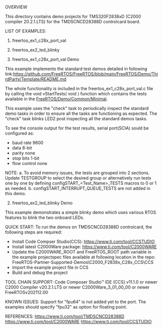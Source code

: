 
OVERVIEW

This directory contains demo projects for TMS320F2838xD (C2000 compiler 20.2.1.LTS) for the TMDSCNCD28388D controlcard board.

LIST OF EXAMPLES:
1. freertos_ex1_c28x_port_val
2. freertos_ex2_led_blinky

1. freertos_ex1_c28x_port_val Demo

This example implements the standard test demos detailed in following link:https://github.com/FreeRTOS/FreeRTOS/blob/main/FreeRTOS/Demo/ThirdParty/Template/README.md

The whole functionality is included in the freertos_ex1_c28x_port_val.c file by calling the void vStartTests( void ) function which contains the tests available in the [FreeRTOS/Demo/Common/Minimal](https://github.com/FreeRTOS/FreeRTOS/tree/main/FreeRTOS/Demo/Common/Minimal).  

This example uses the "check" task to periodically inspect the standard demo tasks in order to ensure all the tasks are functioning as expected. The "check" task blinks LED2 post inspecting all the standard demos tasks.

To see the console output for the test results, serial port(SCIA) sould be configured as: 
 - baud rate 9600
 - data 8-bit
 - parity none
 - stop bits 1-bit
 - flow control none
 
NOTE:
a. To avoid memory issues, the tests are grouped into 2 sections. Update TESTGROUP to select the desired group or alternatively run tests one by one by defining configSTART_<Test_Name>_TESTS macros to 0 or 1 as needed.
b. configSTART_INTERRUPT_QUEUE_TESTS are not added in this demo.


2. freertos_ex2_led_blinky Demo

This example demonstrates a simple blinky demo which uses various RTOS features to blink the two onboard LEDs.

QUICK START:
To run the demos on TMDSCNCD28388D controlcard, the following steps are required:
 - Install Code Compser Studio(CCS): https://www.ti.com/tool/CCSTUDIO
 - Install latest C2000Ware package: https://www.ti.com/tool/C2000WARE
 - Update the C2000WARE_ROOT and FreeRTOS_ROOT path variable in the example projectspec files available at following location in the repo: FreeRTOS-Partner-Supported-Demos\C2000_F2838x_C28x_CCS\CCS
 - Import the example project file in CCS
 - Build and debug the project

TOOL CHAIN SUPPORT:
Code Composer Studio™ IDE (CCS) v11.1.0 or newer
C2000 Compiler v20.2.1.LTS or newer
C2000Ware_3_01_00_00 or newer
FreeRTOSv202112.00

KNOWN ISSUES:
Support for "fpu64" is not added yet to the port. The examples should specify "fpu32" as option for floating point.

REFERENCES:
https://www.ti.com/tool/TMDSCNCD28388D
https://www.ti.com/tool/C2000WARE
https://www.ti.com/tool/CCSTUDIO
